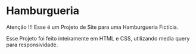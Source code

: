 # Hamburgueria
Atenção !!! Esse é um Projeto de Site para uma Hamburgueria Fictícia. 


Esse Projeto foi feito inteiramente em HTML e CSS, utilizando media query para responsividade.
